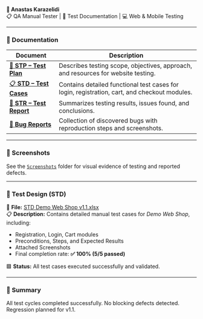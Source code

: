 **🧠 Anastas Karazelidi**  
📋 QA Manual Tester | 🧩 Test Documentation | 💻 Web & Mobile Testing

---

### 📄 Documentation

| Document | Description |
|-----------|--------------|
| [🧩 **STP – Test Plan**](./STP_Website_Testing_Project.pdf) | Describes testing scope, objectives, approach, and resources for website testing. |
| [📋 **STD – Test Cases**](./STD_Demo_Web_Shop_v1.1.xlsx) | Contains detailed functional test cases for login, registration, cart, and checkout modules. |
| [🧾 **STR – Test Report**](./STR_Website_Testing_Project.pdf) | Summarizes testing results, issues found, and conclusions. |
| [🐞 **Bug Reports**](./Screenshots/Bug_Reports.pdf) | Collection of discovered bugs with reproduction steps and screenshots. |

---

### 📸 Screenshots
See the [`Screenshots`](./Screenshots) folder for visual evidence of testing and reported defects.

---

### 🧾 Test Design (STD)

📂 **File:** [STD Demo Web Shop v1.1.xlsx](./STD_Demo_Web_Shop_v1.1.xlsx)  
📋 **Description:** Contains detailed manual test cases for *Demo Web Shop*, including:
- Registration, Login, Cart modules  
- Preconditions, Steps, and Expected Results  
- Attached Screenshots  
- Final completion rate: **✅ 100% (5/5 passed)**  

🟩 **Status:** All test cases executed successfully and validated.

---

### 🧩 Summary
All test cycles completed successfully. No blocking defects detected.  
Regression planned for v1.1.
